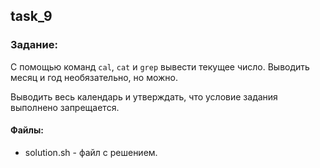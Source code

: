 ## task_9

### Задание:

С помощью команд `cal`, `cat` и `grep` вывести текущее число. Выводить месяц и 
год необязательно, но можно.

Выводить весь календарь и утверждать, что условие задания выполнено запрещается.

#### Файлы:
+ solution.sh - файл с решением.
